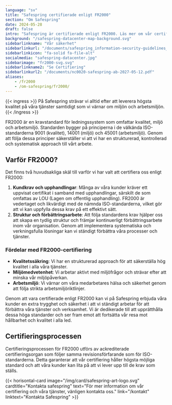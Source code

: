 ```yaml
---
language: "sv"
title: "Safespring certifierade enligt FR2000"
section: "Om Safespring"
date: 2024-05-28
draft: false
intro: "Safespring är certifierade enligt FR2000. Läs mer om vår certifiering och hur den gynnar våra kunder och vår verksamhet."
background: "/safespring-datacenter-map-background.svg"
sidebarlinkname: "Vår säkerhet"
sidebarlinkurl: "/documents/safespring_information-security-guidelines_2024.pdf"
sidebarlinkicon: "fa-solid fa-file-alt"
socialmedia: "safespring-datacenter.jpg"
sidebarimage: "fr2000-svg.svg"
sidebarlinkname2: "Se Certifiering"
sidebarlinkurl2: "/documents/nc0020-safespring-ab-2027-05-12.pdf"
aliases:
    - /fr2000
    - /om-safespring/fr2000/
---
```


{{< ingress >}}
På Safespring strävar vi alltid efter att leverera högsta kvalitet på våra tjänster samtidigt som vi värnar om miljön och arbetsmiljön.
{{< /ingress >}}

FR2000 är en kravstandard för ledningssystem som omfattar kvalitet, miljö och arbetsmiljö. Standarden bygger på principerna i de välkända ISO-standarderna 9001 (kvalitet), 14001 (miljö) och 45001 (arbetsmiljö). Genom att följa dessa principer säkerställer vi att vi har en strukturerad, kontrollerad och systematisk approach till vårt arbete.

## Varför FR2000?

Det finns två huvudsakliga skäl till varför vi har valt att certifiera oss enligt FR2000:

1. **Kundkrav och upphandlingar**: Många av våra kunder kräver ett uppvisat certifikat i samband med upphandlingar, särskilt de som omfattas av LOU (Lagen om offentlig upphandling). FR2000 är vedertaget och likvärdigt med de nämnda ISO-standarderna, vilket gör att vi kan uppfylla dessa krav på ett effektivt sätt.
2. **Struktur och förbättringsarbete**: Att följa standardens krav hjälper oss att skapa en tydlig struktur och främjar kontinuerligt förbättringsarbete inom vår organisation. Genom att implementera systematiska och verkningsfulla lösningar kan vi ständigt förbättra våra processer och tjänster.


### Fördelar med FR2000-certifiering

- **Kvalitetssäkring**: Vi har en strukturerad approach för att säkerställa hög kvalitet i alla våra tjänster.
- **Miljömedvetenhet**: Vi arbetar aktivt med miljöfrågor och strävar efter att minska vår miljöpåverkan.
- **Arbetsmiljö**: Vi värnar om våra medarbetares hälsa och säkerhet genom att följa strikta arbetsmiljöriktlinjer.

Genom att vara certifierade enligt FR2000 kan vi på Safespring erbjuda våra kunder en extra trygghet och säkerhet i att vi ständigt arbetar för att förbättra våra tjänster och verksamhet. Vi är dedikerade till att upprätthålla dessa höga standarder och ser fram emot att fortsätta vår resa mot hållbarhet och kvalitet i alla led.

## Certifieringsprocessen

Certifieringsprocessen för FR2000 utförs av ackrediterade certifieringsorgan som följer samma revisionsförfarande som för ISO-standarderna. Detta garanterar att vår certifiering håller högsta möjliga standard och att våra kunder kan lita på att vi lever upp till de krav som ställs.

{{< horisontal-card image="/img/card/safespring-art-logo.svg" cardtitle="Kontakta safespring" text="För mer information om vår certifiering och våra tjänster, vänligen kontakta oss." link="/kontakt" linktext="Kontakta Safespring" >}}

